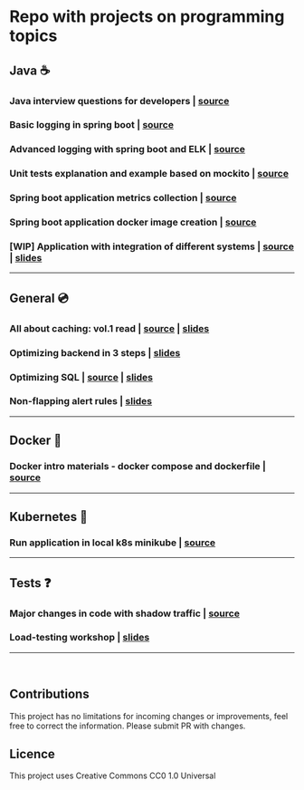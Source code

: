 # Repo with projects on programming topics

## Java :coffee:
### Java interview questions for developers | [source](java/interview-questions/)
### Basic logging in spring boot | [source](java/logs/)
### Advanced logging with spring boot and ELK | [source](java/advanced-logging/)
### Unit tests explanation and example based on mockito | [source](java/unit-tests/)
### Spring boot application metrics collection | [source](java/spring-metrics/)
### Spring boot application docker image creation | [source](java/minimum-image/)
### [WIP] Application with integration of different systems | [source](java/integrations/) | [slides](java/integrations/materials/)

---
## General :cd:
### All about caching: vol.1 read | [source](general/cache/) | [slides](general/cache/materials/)
### Optimizing backend in 3 steps | [slides](general/performance/materials/)
### Optimizing SQL | [source](general/db/sql-optimization/) | [slides](general/db/sql-optimization/sql-optimization.pdf)
### Non-flapping alert rules | [slides](general/alerting/alerting.pdf)

---

## Docker :whale:
### Docker intro materials - docker compose and dockerfile | [source](docker/docker-intro/)

---

## Kubernetes :octopus:
### Run application in local k8s minikube | [source](k8s/minikube-demo/)

---
## Tests :question:
### Major changes in code with shadow traffic | [source](tests/shadow-traffic/)
### Load-testing workshop | [slides](tests/load-testing/presentation.pdf)

---

<br/>

## Contributions
This project has no limitations for incoming changes or improvements, feel free to correct the information. Please submit PR with changes.

## Licence
This project uses Creative Commons CC0 1.0 Universal
